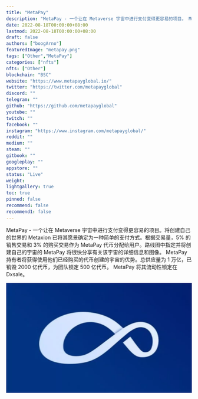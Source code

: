 ```yaml
---
title: "MetaPay"
description: "MetaPay - 一个让在 Metaverse 宇宙中进行支付变得更容易的项目。 Metaxion，将创造自己的宇宙，已经确定了它的愿景"
date: 2022-08-18T00:00:00+08:00
lastmod: 2022-08-18T00:00:00+08:00
draft: false
authors: ["boogArno"]
featuredImage: "metapay.png"
tags: ["Other","MetaPay"]
categories: ["nfts"]
nfts: ["Other"]
blockchain: "BSC"
website: "https://www.metapayglobal.io/"
twitter: "https://twitter.com/metapayglobal"
discord: ""
telegram: ""
github: "https://github.com/metapayglobal"
youtube: ""
twitch: ""
facebook: ""
instagram: "https://www.instagram.com/metapayglobal/"
reddit: ""
medium: ""
steam: ""
gitbook: ""
googleplay: ""
appstore: ""
status: "Live"
weight: 
lightgallery: true
toc: true
pinned: false
recommend: false
recommend1: false
---
```

MetaPay - 一个让在 Metaverse 宇宙中进行支付变得更容易的项目。将创建自己的世界的 Metaxion 已将其愿景确定为一种简单的支付方式。根据交易量，5% 的销售交易和 3% 的购买交易作为 MetaPay 代币分配给用户。路线图中指定并将创建自己的宇宙的 MetaPay 将很快分享有关该宇宙的详细信息和图像。 MetaPay 持有者将获得使用他们已经购买的代币创建的宇宙的优势。总供应量为 1 万亿，已销毁 2000 亿代币，为团队锁定 500 亿代币。 MetaPay 将其流动性锁定在 Dxsale。

![MetaPay](MetaPay.webp)
